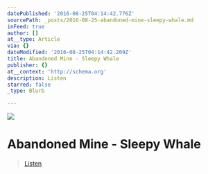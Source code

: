 ```yaml
---
datePublished: '2016-08-25T04:14:42.776Z'
sourcePath: _posts/2016-08-25-abandoned-mine-sleepy-whale.md
inFeed: true
author: []
at__type: Article
via: {}
dateModified: '2016-08-25T04:14:42.209Z'
title: Abandoned Mine - Sleepy Whale
publisher: {}
at__context: 'http://schema.org'
description: Listen
starred: false
_type: Blurb

---
```

![](https://the-grid-user-content.s3-us-west-2.amazonaws.com/a1de323a-eac9-4abc-b108-26d3e4b2e624.png)

# Abandoned Mine - Sleepy Whale

> [Listen][0]



[0]: https://soundcloud.com/sleepy-whale/abandoned-mine "Listen"